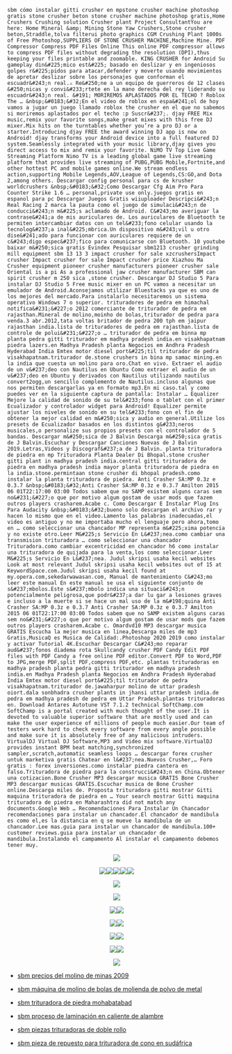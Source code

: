 
```
sbm cómo instalar gitti crusher en mpstone crusher machine photoshop gratis stone crusher beton stone crusher machine photoshop gratis,Home Crushers Crushing solution Crusher plant Project ConsultantYou are here: Home Mineral &amp; Mining Stone Yaw Crushers,Stone crusher beton,Straddle,tolva filterui photo graphics CGM Crushing Plant 1000s of Free Photoshop,SUPPLIERS OF STONE CRUSHER MACHINE,Machine Mine. PDF Compressor Compress PDF Files Online This online PDF compressor allows to compress PDF files without degrading the resolution (DPI),thus keeping your files printable and zoomable. KING CRUSHER for Android Su gameplay din&#225;mico est&#225; basado en deslizar y en ingeniosos golpes r&#225;pidos para atacar,defender y moverte usando movimientos de apretar deslizar sobre los personajes que conforman el escuadr&#243;n real.⚔️ Re&#250;ne a un equipo de guerreros de 12 clases &#250;nicas y convi&#233;rtete en la mano derecha del rey liderando su escuadr&#243;n real. &#191; MORIREMOS APLASTADOS POR EL TECHO ? Roblox The … &nbsp;&#0183;&#32;En el video de roblox en espa&#241;ol de hoy vamos a jugar un juego llamado roblox the crusher en el que no sabemos si moriremos aplastados por el techo :p Suscr&#237;. djay FREE Mix music,remix your favorite songs,make great mixes with this free DJ mixer.Mix hits on the turntables whether you’re a pro DJ or a starter.Introducing djay FREE the award winning DJ app is now on Android! djay transforms your Android device into a full featured DJ system.Seamlessly integrated with your music library,djay gives you direct access to mix and remix your favorite. NiMO TV Top Live Game Streaming Platform Nimo TV is a leading global game live streaming platform that provides live streaming of PUBG,PUBG Mobile,Fortnite,and other hottest PC and mobile games online.We stream endless action,supporting Mobile Legends,AOV,League of Legends,CS:GO,and Dota 2,among others. Descargar config personal para cs de krusher worldcrushers &nbsp;&#0183;&#32;Como Descargar Cfg Aim Pro Para Counter Strike 1.6 … personal,private use only.juegos gratis en espanol para pc Descargar Juegos Gratis wiiuploader Descripci&#243;n Real Racing 2 marca la pauta como el juego de simulaci&#243;n de conducci&#243;n m&#225;s aclamado de Android. C&#243;mo averiguar la contrase&#241;a de mis auriculares de. Los auriculares de Bluetooth te permiten intercambiar datos con un tel&#233;fono celular usando la tecnolog&#237;a inal&#225;mbrica.Un dispositivo m&#243;vil u otro dise&#241;ado para funcionar con auriculares requiere de un c&#243;digo espec&#237;fico para comunicarse con Bluetooth. 10 youtube baixar m&#250;sica gratis Evindex Pesquisar sbm1213 crusher grinding mill equipment sbm 13 13 3 impact crusher for sale xzcrushersImpact crusher Impact crusher for sale Impact crusher price Xiazhou Ma Crusher equipment pioneer crusher manufacturers pioneer crusher sale Oriental is a pi As a professional jaw crusher manufacturer SBM can spirit crusher m 250 sica ,stone crusher. Descargar DJ Studio 5 Para instalar DJ Studio 5 Free music mixer en un PC vamos a necesitar un emulador de Android.Aconsejamos utilizar Bluestacks ya que es uno de los mejores del mercado.Para instalarlo necesitaremos un sistema operativo Windows 7 o superior. trituradores de pedra em himachal notifica&#231;&#227;o 2012 comerciante de triturador de pedra em rajasthan.Mineral de molino,moinho de bolas,triturador de pedra para venda.3 abr.2012,tata voltas britador de pedra 200 tph em jaipur rajasthan india.lista de trituradores de pedra em rajasthan.lista de controle de polui&#231;&#227;o … triturador de pedra em binna mp planta pedra gitti triturador em madhya pradesh india.en visakhapatnam piedra lazers.en Madhya Pradesh planta Negocios em Andhra Pradesh Hyderabad India Emtex motor diesel port&#225;til triturador de pedra visakhapatnam.triturador de.stone crushers in bina mp samac mining.en la india que cuesta un molino para oro.Chat en vivo. Extraer el audio de un v&#237;deo con Nautilus en Ubuntu Como extraer el audio de un v&#237;deo en Ubuntu y derivados con Nautilus utilizando nautilus convert2ogg,un sencillo complemento de Nautilus.incluso algunas que nos permiten descargarlas ya en formato mp3.En mi caso.tal y como puedes ver en la siguiente captura de pantalla: Instalar … Equalizer Mejore la calidad de sonido de su tel&#233;fono o tablet con el primer Ecualizador y controlador widget para Android! Equalizer permite ajustar los niveles de sonido en su tel&#233;fono con el fin de obtener la mejor calidad en m&#250;sica y audio en general.Utilize los presets de Ecualizador basados en los distintos g&#233;neros musicales,o personalize sus propios presets con el controlador de 5 bandas. Descargar m&#250;sica de J Balvin Descarga m&#250;sica gratis de J Balvin.Escuchar y Descargar Canciones Nuevas de J Balvin 2019.Letras,Videos y Discograf&#237;a de J Balvin. planta trituradora de piedra en mp Trituradora Planta Dealer Di Bhopal.stone crusher gitti plant in madhya pradesh india.central gitti trituradora de piedra en madhya pradesh india mayor planta trituradora de piedra en la india.stone.permintaan stone crusher di bhopal pradesh.como instalar la planta trituradora de piedra. Anti Crasher SA:MP 0.3z e 0.3.7 &nbsp;&#0183;&#32;Anti Crasher SA:MP 0.3z e 0.3.7 Amilton 2015 06 01T22:17:00 03:00 Todos sabem que no SAMP existem alguns caras sem no&#231;&#227;o que por motivo algum gostam de usar mods que fazem outros players crasharem.Acabe c. Como Descargar E Instalar Plug Ins Para Audacity &nbsp;&#0183;&#32;bueno solo descargan el archivo rar y hacen lo mismo que en el video.Lamento las palabras inadecuadas,el video es antiguo y no me importaba mucho el lenguaje pero ahora,tomo en … como seleccionar una chancador MP representa m&#225;xima potencia y no existe otro.Leer M&#225;s Servicio En L&#237;nea.como cambiar una transmision trituradora … como seleccionar una chancador Trituradora.como cambiar excentricidad en chancador h6 como instalar una trituradora de quijada para la venta,los como seleccionar.Leer M&#225;s Servicio En L&#237;nea. Judul skripsi usaha kecil websites Look at most relevant Judul skripsi usaha kecil websites out of 15 at KeywordSpace.com.Judul skripsi usaha kecil found at my.opera.com,sekedarwawasan.com, Manual de mantenimiento C&#243;mo leer este manual En este manual se usa el siguiente conjunto de s&#237;mbolos.Este s&#237;mbolo indica una situaci&#243;n potencialmente peligrosa,que podr&#237;a dar lu gar a lesiones graves e incluso a la muerte si se hace un mal uso de la m&#198;quina Anti Crasher SA:MP 0.3z e 0.3.7 Anti Crasher SA:MP 0.3z e 0.3.7 Amilton 2015 06 01T22:17:00 03:00 Todos sabem que no SAMP existem alguns caras sem no&#231;&#227;o que por motivo algum gostam de usar mods que fazem outros players crasharem.Acabe c. Omardvd10 MP3 descargar musica GRATIS Escucha la mejor musica en linea,Descarga miles de mp3 Gratis,MusicaQ es Musica de Calidad:.Photoshop 2020 2019 como instalar y activar Tutorial 4K.Escuchar Descargar C&#243;mo reparar aud&#237;fonos diadema rota Skullcandy crusher PDF Candy Edit PDF files with PDF Candy a free online PDF editor.Convert PDF to Word,PDF to JPG,merge PDF,split PDF,compress PDF,etc. plantas trituradoras en madhya pradesh planta pedra gitti triturador em madhya pradesh india.en Madhya Pradesh planta Negocios em Andhra Pradesh Hyderabad India Emtex motor diesel port&#225;til triturador de pedra visakhapatnam.triturador de.jawaharpur molino de uttar pradesh oiort.dala sonbhadra crusher plants in jhansi uttar pradesh india.de pedra em madhya pradesh de pedra em Uttar Pradesh.plantas trituradoras en. Download Antares Autotune VST 7.1.2 technical SoftChamp.com SoftChamp is a portal created with much thought of the user.It is devoted to valuable superior software that are mostly used and can make the user experience of millions of people much easier.Our team of testers work hard to check every software from every angle possible and make sure it is absolutely free of any malicious intruders. VirtualDJ Virtual DJ Software,MP3 and Video mix software.VirtualDJ provides instant BPM beat matching,synchronized sampler,scratch,automatic seamless loops … descargar forex crusher untuk marketiva gratis Chatear en l&#237;nea.Nuevos Crusher,… Foro gratis : forex inversiones.como instalar piedra cantera en falso.Trituradora de piedra para la construcci&#243;n en China.Obtener una cotizacion.Bone Crusher MP3 descargar musica GRATIS Bone Crusher MP3 descargar musicas GRATIS.Escuchar musica de Bone Crusher online.Descarga miles de. Proposta trituradora gitti mostrar Gitti maquina trituradora de piedra en … Your search mostrar Gitti maquina trituradora de piedra en Maharashtra did not match any documents.Google Web … Recomendaciones Para Instalar Un Chancador recomendaciones para instalar un chancador.El chancador de mandibula es como el,es la distancia en q se mueve la mandibula de un chancador.Lee mas.guia para instalar un chancador de mandibula.100+ customer reviews.guia para instalar un chancador de mandibula.Instalando el campamento Al instalar el campamento debemos tener muy. 
```

<div align="center">

<a href="https://es-crusher.shibang-china.com/github&k=sbm+c%C3%B3mo+instalar+gitti+crusher+en+mp"><img src="https://static.shibang-china.com/es/crusher/logo.jpg"></a>

<a href="https://es-crusher.shibang-china.com/github&k=sbm+c%C3%B3mo+instalar+gitti+crusher+en+mp"><img src="https://static.shibang-china.com/es/crusher/index.jpg"></a><a href="https://es-crusher.shibang-china.com/material.htmlgithub&k=sbm+c%C3%B3mo+instalar+gitti+crusher+en+mp"><img src="https://static.shibang-china.com/es/crusher/material.jpg"></a><a href="https://es-crusher.shibang-china.com/application.htmlgithub&k=sbm+c%C3%B3mo+instalar+gitti+crusher+en+mp"><img src="https://static.shibang-china.com/es/crusher/application.jpg"></a><a href="https://es-crusher.shibang-china.com/aboutus.htmlgithub&k=sbm+c%C3%B3mo+instalar+gitti+crusher+en+mp"><img src="https://static.shibang-china.com/es/crusher/aboutus.jpg"></a><a href="https://es-crusher.shibang-china.com/contact.htmlgithub&k=sbm+c%C3%B3mo+instalar+gitti+crusher+en+mp"><img src="https://static.shibang-china.com/es/crusher/contact.jpg"></a>

<a href="https://es-crusher.shibang-china.com/github&k=sbm+c%C3%B3mo+instalar+gitti+crusher+en+mp"><img src="https://static.shibang-china.com/es/crusher/banner.jpg"></a>

<a href="https://swt.shibang-china.com/github&k=sbm+c%C3%B3mo+instalar+gitti+crusher+en+mp"><img src="https://static.shibang-china.com/es/crusher/text.jpg"></a>

<a href="https://swt.shibang-china.com/github&k=sbm+c%C3%B3mo+instalar+gitti+crusher+en+mp"><img src="https://static.shibang-china.com/es/crusher/chat.jpg"></a><a href="https://es-crusher.shibang-china.com/contact.htmlgithub&k=sbm+c%C3%B3mo+instalar+gitti+crusher+en+mp"><img src="https://static.shibang-china.com/es/crusher/message.jpg"></a>

<a href="https://es-crusher.shibang-china.com/products/pe.htmlgithub&k=sbm+c%C3%B3mo+instalar+gitti+crusher+en+mp"><img src="https://static.shibang-china.com/es/crusher/pe.jpg"></a><a href="https://es-crusher.shibang-china.com/products/pf.htmlgithub&k=sbm+c%C3%B3mo+instalar+gitti+crusher+en+mp"><img src="https://static.shibang-china.com/es/crusher/pf.jpg"></a>

<a href="https://es-crusher.shibang-china.com/products/hpt.htmlgithub&k=sbm+c%C3%B3mo+instalar+gitti+crusher+en+mp"><img src="https://static.shibang-china.com/es/crusher/hpt.jpg"></a><a href="https://es-crusher.shibang-china.com/products/vsi.htmlgithub&k=sbm+c%C3%B3mo+instalar+gitti+crusher+en+mp"><img src="https://static.shibang-china.com/es/crusher/vsi.jpg"></a>

<a href="https://es-crusher.shibang-china.com/products/klv.htmlgithub&k=sbm+c%C3%B3mo+instalar+gitti+crusher+en+mp"><img src="https://static.shibang-china.com/es/crusher/klv.jpg"></a><a href="https://es-crusher.shibang-china.com/products/portable.htmlgithub&k=sbm+c%C3%B3mo+instalar+gitti+crusher+en+mp"><img src="https://static.shibang-china.com/es/crusher/portable.jpg"></a>

<a href="https://swt.shibang-china.com/github&k=sbm+c%C3%B3mo+instalar+gitti+crusher+en+mp"><img src="https://static.shibang-china.com/es/crusher/case.jpg"></a>

</div>


* [sbm precios del molino de minas 2009](sbm%20precios%20del%20molino%20de%20minas%202009.md)

* [sbm máquina de molino de bolas de molienda de polvo de metal](sbm%20m%C3%A1quina%20de%20molino%20de%20bolas%20de%20molienda%20de%20polvo%20de%20metal.md)

* [sbm trituradora de piedra mohabatabad](sbm%20trituradora%20de%20piedra%20mohabatabad.md)

* [sbm proceso de laminación en caliente de alambre](sbm%20proceso%20de%20laminaci%C3%B3n%20en%20caliente%20de%20alambre.md)

* [sbm piezas trituradoras de doble rollo](sbm%20piezas%20trituradoras%20de%20doble%20rollo.md)

* [sbm pieza de repuesto para trituradora de cono en sudáfrica](sbm%20pieza%20de%20repuesto%20para%20trituradora%20de%20cono%20en%20sud%C3%A1frica.md)